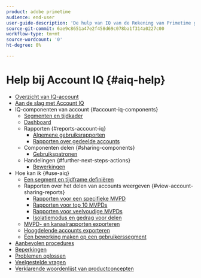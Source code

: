 ```yaml
---
product: adobe primetime
audience: end-user
user-guide-description: 'De hulp van IQ van de Rekening van Primetime geeft informatie over de IQ van de Rekening componenten en begeleidt u door gebruikersreizen om de diverse componenten te gebruiken. '
source-git-commit: 6ae9c8651a47e2f458d69c078ba1f314a0227c00
workflow-type: tm+mt
source-wordcount: '0'
ht-degree: 0%

---
```


# Help bij Account IQ {#aiq-help}

+ [Overzicht van IQ-account](/help/AccountIQ/home.md)
+ [Aan de slag met Account IQ](/help/AccountIQ/get-started.md)
+ IQ-componenten van account {#account-iq-components}
   + [Segmenten en tijdkader](/help/AccountIQ/segments-timeframe.md)
   + [Dashboard](/help/AccountIQ/dashboard.md)
   + Rapporten {#reports-account-iq}
      + [Algemene gebruiksrapporten](/help/AccountIQ/general-usage-reports.md)
      + [Rapporten over gedeelde accounts](/help/AccountIQ/shared-acc-reports.md)
   + Componenten delen {#sharing-components}
      + [Gebruikspatronen](/help/AccountIQ/usage-patterns.md)
   + Handelingen {#further-next-steps-actions}
      + [Bewerkingen](/help/AccountIQ/operations.md)
+ Hoe kan ik {#use-aiq}
   + [Een segment en tijdframe definiëren](/help/AccountIQ/howto-select-segment-timeframe.md)
   + Rapporten over het delen van accounts weergeven {#view-account-sharing-reports}
      + [Rapporten voor een specifieke MVPD](/help/AccountIQ/reports-for-specific-mvpds.md)
      + [Rapporten voor top 10 MVPDs](/help/AccountIQ/top-10-mvpd-reports.md)
      + [Rapporten voor veelvoudige MVPDs](viewrep-multiple-mvpd-channel.md)
      + [Isolatiemodus en gedrag voor delen](/help/AccountIQ/isolation-mode.md)
   + [MVPD- en kanaalrapporten exporteren](/help/AccountIQ/export-segment-metrics.md)
   + [Hoogdelende accounts exporteren](/help/AccountIQ/export-acc-information.md)
   + [Een bewerking maken op een gebruikerssegment](/help/AccountIQ/operation-affecting-user-segment.md)
+ [Aanbevolen procedures](/help/AccountIQ/best-practices.md)
+ [Beperkingen](/help/AccountIQ/limitations.md)
+ [Problemen oplossen](/help/AccountIQ/troubleshoot.md)
+ [Veelgestelde vragen](/help/AccountIQ/faq.md)
+ [Verklarende woordenlijst van productconcepten](/help/AccountIQ/product-concepts.md)